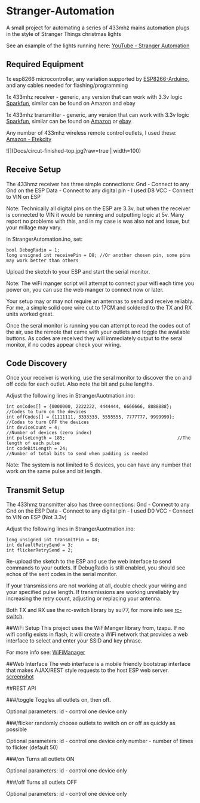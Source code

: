 # Stranger-Automation
A small project for automating a series of 433mhz mains automation plugs in the style of Stranger Things christmas lights

See an example of the lights running here: [YouTube - Stranger Automation](https://www.youtube.com/watch?v=LgupRClw0yk)

## Required Equipment
1x esp8266 microcontroller, any variation supported by [ESP8266-Arduino](https://github.com/esp8266/Arduino/), and any cables needed for flashing/programming

1x 433mhz receiver - generic, any version that can work with 3.3v logic [Sparkfun](https://www.sparkfun.com/products/10532), similar can be found on Amazon and ebay

1x 433mhz transmitter - generic, any version that can work with 3.3v logic [Sparkfun](https://www.sparkfun.com/products/10534), similar can be found on [Amazon](https://www.amazon.com/s/?field-keywords=433+mhz+transmitter) or [ebay](https://www.ebay.com/sch/i.html?_nkw=433+mhz+transmitter)

Any number of 433mhz wireless remote control outlets, I used these: [Amazon - Etekcity](https://www.amazon.com/-/dp/B00DQELHBS)

![](Docs/circut-finished-top.jpg?raw=true | width=100)

## Receive Setup
The 433hmz receiver has three simple connections:
Gnd - Connect to any Gnd on the ESP
Data - Connect to any digital pin - I used D8
VCC - Connect to VIN on ESP

Note: Technically all digital pins on the ESP are 3.3v, but when the receiver is connected to VIN it would be running and outputting logic at 5v. Many report no problems with this, and in my case is was also not and issue, but your millage may vary.

In StrangerAutomation.ino, set:

```
bool DebugRadio = 1;
long unsigned int receivePin = D8; //Or another chosen pin, some pins may work better than others
```

Upload the sketch to your ESP and start the serial monitor.

Note: The wiFi manger script will attempt to connect your wifi each time you power on, you can use the web manger to connect now or later.

Your setup may or may not require an antennas to send and receive reliably. For me, a simple solid core wire cut to 17CM and soldered to the TX and RX units worked great.

Once the seral monitor is running you can attempt to read the codes out of the air, use the remote that came with your outlets and toggle the available buttons. As codes are received they will immediately output to the seral monitor, if no codes appear check your wiring.

## Code Discovery
Once your receiver is working, use the seral monitor to discover the on and off code for each outlet. Also note the bit and pulse lengths.

Adjust the following lines in StrangerAuotmation.ino:
```
int onCodes[] = {0000000, 2222222, 4444444, 6666666, 8888888};  //Codes to turn on the devices
int offCodes[] = {1111111, 3333333, 5555555, 7777777, 9999999}; //Codes to turn OFF the devices
int deviceCount = 4;                                            //Number of devices (zero index)
int pulseLength = 185;                                          //The length of each pulse
int codeBitLength = 24;                                         //Number of total bits to send when padding is needed
```

Note: The system is not limited to 5 devices, you can have any number that work on the same pulse and bit length.

## Transmit Setup
The 433hmz transmitter also has three connections:
Gnd - Connect to any Gnd on the ESP
Data - Connect to any digital pin - I used D0
VCC - Connect to VIN on ESP (Not 3.3v)

Adjust the following lines in StrangerAuotmation.ino:
```
long unsigned int transmitPin = D8;
int defaultRetrySend = 3;
int flickerRetrySend = 2;
```

Re-upload the sketch to the ESP and use the web interface to send commands to your outlets. If DebugRadio is still enabled, you should see echos of the sent codes in the serial monitor.

If your transmissions are not working at all, double check your wiring and your specified pulse length. If transmissions are working unreliably try increasing the retry count, adjusting or replacing your antenna.

Both TX and RX use the rc-switch library by sui77, for more info see [rc-switch](https://github.com/sui77/rc-switch).

##WiFi Setup
This project uses the WiFiManger library from, tzapu. If no wifi config exists in flash, it will create a WiFi network that provides a web interface to select and enter your SSID and key phrase.

For more info see: [WiFiManager](https://github.com/tzapu/WiFiManager)

##Web Interface
The web interface is a mobile friendly bootstrap interface that makes AJAX/REST style requests to the host ESP web server. [screenshot](https://github.com/JeremyOne/Stranger-Automation/blob/master/Docs/web-screenshot.jpg)

##REST API

###/toggle
Toggles all outlets on, then off.

Optional parameters:
id - control one device only

###/flicker
randomly choose outlets to switch on or off as quickly as possible

Optional parameters:
id - control one device only
number - number of times to flicker (default 50)

###/on
Turns all outlets ON

Optional parameters:
id - control one device only

###/off
Turns all outlets OFF

Optional parameters:
id - control one device only
